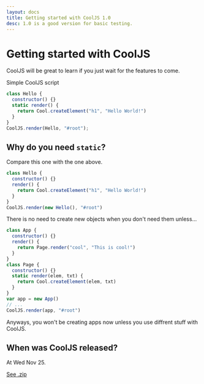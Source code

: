 ```yaml
---
layout: docs
title: Getting started with CoolJS 1.0
desc: 1.0 is a good version for basic testing.
---
```


# Getting started with CoolJS

CoolJS will be great to learn if you just wait for the features to come.

Simple CoolJS script

```javascript
class Hello {
  constructor() {}
  static render() {
    return Cool.createElement("h1", "Hello World!")
  }
}
CoolJS.render(Hello, "#root");
```

## Why do you need `static`?

Compare this one with the one above.

```javascript
class Hello {
  constructor() {}
  render() {
    return Cool.createElement("h1", "Hello World!")
  }
}
CoolJS.render(new Hello(), "#root")
```

There is no need to create new objects when you don't need them unless...

```javascript
class App {
  constructor() {}
  render() {
    return Page.render("cool", "This is cool!")
  }
}
class Page {
  constructor() {}
  static render(elem, txt) {
    return Cool.createElement(elem, txt)
  }
}
var app = new App()
// ...
CoolJS.render(app, "#root")
```

Anyways, you won't be creating apps now unless you use diffrent stuff with CoolJS.

## When was CoolJS released?

At Wed Nov 25.

[See .zip](docs.zip)

